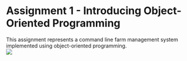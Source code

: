 # Assignment 1 - Introducing Object-Oriented Programming
This assignment represents a command line farm management system implemented using object-oriented programming.
<br> <img src="https://i.imgur.com/nKkJjf5.png"> <br>